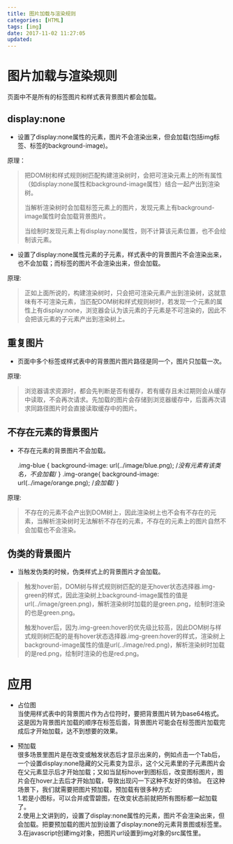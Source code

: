 ```yaml
---
title: 图片加载与渲染规则
categories: [HTML]
tags: [img]
date: 2017-11-02 11:27:05
updated:
---
```


# 图片加载与渲染规则
页面中不是所有的<img>标签图片和样式表背景图片都会加载。
## display:none
* 设置了display:none属性的元素，图片不会渲染出来，但会加载(包括img标签、标签的background-image)。 


    <style>
    .img-purple {
        background-image: url(../image/purple.png); /*不会渲染，会加载*/
    }
    </style>
    <img src="../image/pink.png" style="display:none"> <!--不会渲染，会加载-->
    <div class="img-purple" style="display:none"></div>
    
原理：  
>把DOM树和样式规则树匹配构建渲染树时，会把可渲染元素上的所有属性（如display:none属性和background-image属性）结合一起产出到渲染树。   
>
>当解析渲染树时会加载<img>标签元素上的图片，发现元素上有background-image属性时会加载背景图片。 
>
>当绘制时发现元素上有display:none属性，则不计算该元素位置，也不会绘制该元素。  

* 设置了display:none属性元素的子元素，样式表中的背景图片不会渲染出来，也不会加载；而<img>标签的图片不会渲染出来，但会加载。              


    <style>
    .img-yellow {
        background-image: url(../image/yellow.png); /*不会渲染，不会加载*/
    }  
    </style>
    <div style="display:none">
        <img src="../image/red.png"> <!--不会渲染，会加载-->
        <div class="img-yellow"></div>
    </div>

原理:
>正如上面所说的，构建渲染树时，只会把可渲染元素产出到渲染树，这就意味有不可渲染元素，当匹配DOM树和样式规则树时，若发现一个元素的属性上有display:none，浏览器会认为该元素的子元素是不可渲染的，因此不会把该元素的子元素产出到渲染树上。 

## 重复图片
* 页面中多个<img>标签或样式表中的背景图片图片路径是同一个，图片只加载一次。


原理:
>浏览器请求资源时，都会先判断是否有缓存，若有缓存且未过期则会从缓存中读取，不会再次请求。先加载的图片会存储到浏览器缓存中，后面再次请求同路径图片时会直接读取缓存中的图片。

## 不存在元素的背景图片
* 不存在元素的背景图片不会加载。


    .img-blue {
        background-image: url(../image/blue.png); /*没有元素有该类名，不会加载*/
    }
    .img-orange{
        background-image: url(../image/orange.png); /*会加载*/
    }
    <div class="img-orange"></div>
    
原理:
>不存在的元素不会产出到DOM树上，因此渲染树上也不会有不存在的元素，当解析渲染树时无法解析不存在的元素，不存在的元素上的图片自然不会加载也不会渲染。

## 伪类的背景图片
* 当触发伪类的时候，伪类样式上的背景图片才会加载。

>触发hover前，DOM树与样式规则树匹配的是无hover状态选择器.img-green的样式，因此渲染树上background-image属性的值是url(../image/green.png)，解析渲染树时加载的是green.png，绘制时渲染的也是green.png。
>
>触发hover后，因为.img-green:hover的优先级比较高，因此DOM树与样式规则树匹配的是有hover状态选择器.img-green:hover的样式，渲染树上background-image属性的值是url(../image/red.png)，解析渲染树时加载的是red.png，绘制时渲染的也是red.png。

# 应用
* 占位图  
当使用样式表中的背景图片作为占位符时，要把背景图片转为base64格式。这是因为背景图片加载的顺序在<img>标签后面，背景图片可能会在<img>标签图片加载完成后才开始加载，达不到想要的效果。

* 预加载  
很多场景里图片是在改变或触发状态后才显示出来的，例如点击一个Tab后，一个设置display:none隐藏的父元素变为显示，这个父元素里的子元素图片会在父元素显示后才开始加载；又如当鼠标hover到图标后，改变图标图片，图片会在hover上去后才开始加载，导致出现闪一下这种不友好的体验。
在这种场景下，我们就需要把图片预加载，预加载有很多种方式:   
1.若是小图标，可以合并成雪碧图，在改变状态前就把所有图标都一起加载了。  
2.使用上文讲到的，设置了display:none属性的元素，图片不会渲染出来，但会加载。把要预加载的图片加到设置了display:none的元素背景图或<img>标签里。  
3.在javascript创建img对象，把图片url设置到img对象的src属性里。














